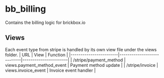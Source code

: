 # bb_billing

Contains the billing logic for brickbox.io

## Views

Each event type from stripe is handled by its own view file under the views folder.
| URL                    | View                       | Function              |
|------------------------|----------------------------|-----------------------|
| /stripe/payment_method | views.payment_method_event | Payment method update |
| /stripe/invoice        | views.invoice_event        | Invoice event handler |

